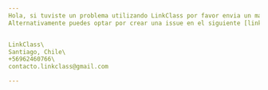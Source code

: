 ```yaml
---
Hola, si tuviste un problema utilizando LinkClass por favor envia un mail a dev.linkclass@gmail.com\
Alternativamente puedes optar por crear una issue en el siguiente [link](https://github.com/santilaguna/LinkClass-Support/issues)


LinkClass\
Santiago, Chile\
+56962460766\
contacto.linkclass@gmail.com

---
```

